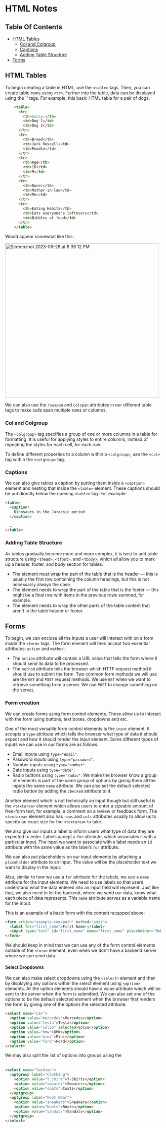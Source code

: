 # HTML Notes

## Table Of Contents

- [HTML Tables](#html-tables)
  * [Col and Colgroup](#col-and-colgroup)
  * [Captions](#captions)
  * [Adding Table Structure](#adding-table-structure)
- [Forms](#forms)

## HTML Tables

To begin creating a table in HTML, use the `<table>` tags. Then, you can create table rows using `<tr>`. Further into the table, data can be displayed using the `<td>' tags. For example, this basic HTML table for a pair of dogs:

```HTML
    <table>
      <tr>
        <th>&nbsp;</th>
        <td>Dog 1</td>
        <td>Dog 2</td>
      </tr>
      <tr>
        <th>Breed</th>
        <td>Jack Russell</td>
        <td>Poodle</td>
      </tr>
      <tr>
        <th>Age</th>
        <td>16</td>
        <td>9</td>
      </tr>
      <tr>
        <th>Owner</th>
        <td>Mother-in-law</td>
        <td>Me</td>
      </tr>
      <tr>
        <th>Eating Habits</th>
        <td>Eats everyone's leftovers</td>
        <td>Nibbles at food</td>
      </tr>
    </table>
```

Would appear somewhat like this:

<img width="498" alt="Screenshot 2023-06-28 at 8 36 12 PM" src="https://github.com/DevVivan/odin-project/assets/130225932/bef37bb0-df4d-43c3-8e91-d7513c07d853">

We can also use the `rowspan` and `colspan` attributes in our different table tags to make cells span multiple rows or columns.

### Col and Colgroup

The `<colgroup>` tag specifies a group of one or more columns in a table for formatting. It is useful for applying styles to entire columns, instead of repeating the styles for each cell, for each row.

To define different properties to a column within a `<colgroup>`, use the `<col>` tag within the `<colgroup>` tag.

### Captions

We can also give tables a caption by putting them inside a `<caption>` element and nesting that inside the `<table>` element. These captions should be put directly below the opening `<table>` tag. For example:

```HTML
<table>
  <caption>
    Dinosaurs in the Jurassic period
  </caption>

  …
</table>
```

### Adding Table Structure

As tables gradually become more and more complex, it is best to add table structure using `<thead>`, `<tfoot>`, and `<tbody>`, which all allow you to mark up a header, footer, and body section for tables.

- The <thead> element must wrap the part of the table that is the header — this is usually the first row containing the column headings, but this is not necessarily always the case.
- The <tfoot> element needs to wrap the part of the table that is the footer — this might be a final row with items in the previous rows summed, for example. 
- The <tbody> element needs to wrap the other parts of the table content that aren't in the table header or footer. 

## Forms

To begin, we can enclose all the inputs a user will interact with on a form inside the `<form>` tags. The form element will then accept two essential attributes: `action` and `method`. 

- The `action` attribute will contain a URL value that tells the form where it should send its data to be processed.
- The `method` attribute tells the browser which HTTP request method it should use to submit the form. Two common form methods we will use are the `GET` and `POST` request methods. We use `GET` when we want to retrieve something from a server. We use `POST` to change something on the server,

### Form creation

We can create forms using form control elements. These allow us to interact with the form using buttons, text boxes, dropdowns and etc.

One of the most versatile form control elements is the `input` element.  It accepts a `type` attribute which tells the browser what type of data it should expect and how it should render the input element. Some different types of inputs we can use in our forms are as follows:

- Email inputs using `type="email"`.
- Password inputs using `type="password"`.
- Number inputs using `type="number"`.
- Date inputs using `type="date"`.
- Radio buttons using `type="radio"`. We make the browser know a group of elements is part of the same group of options by giving them all the inputs the same `name` attribute. We can also set the default selected radio button by adding the `checked` attribute to it.

Another element which is not technically an input though but still useful is the `<textarea>` element which allows users to enter a sizeable amount of free-form text, for example, a comment on a review or feedback form. The `<textarea>` element also has `rows` and `cols` attributes usually to allow us to specify an exact size for the `<textarea>` to take. 

We also give our inputs a label to inform users what type of data they are expected to enter. Labels accept a `for` attribute, which associates it with a particular input. The input we want to associate with a label needs an `id` attribute with the same value as the label’s `for` attribute.

We can also put placeholders on our input elements by attaching a `placeholder` attribute to an input. The value will be the placeholder text we want to display in the input.

Also, similar to how we use a `for` attribute for the labels, we use a `name` attribute for the input elements. We need to use labels so that users understand what the data entered into an input field will represent. Just like that, we also need to let the backend, where we send our data, know what each piece of data represents. This `name` attribute serves as a variable name for the input.

This is an example of a basic form with the content recapped above:

```HTML
<form action="example.com/path" method="post">
  <label for="first_name">First Name:</label>
  <input type="text" id="first_name" name="first_name" placeholder="Bob">
</form>
```

We should keep in mind that we can use any of the form control elements outside of the `<form>` element, even when we don’t have a backend server where we can send data.

#### Select Dropdowns

We can also make select dropdowns using the `<select>` element and then by displaying any options within the select element using `<option>` elements. All the option elements should have a value attribute which will be sent to the server when the form is submitted. We can also set one of the options to be the default selected element when the browser first renders the form by giving one of the options the selected attribute:

```HTML
<select name="Car">
  <option value="mercedes">Mercedes</option>
  <option value="tesla">Tesla</option>
  <option value="volvo" selected>Volvo</option>
  <option value="bmw">BMW</option>
  <option value="mini">Mini</option>
  <option value="ford">Ford</option>
</select>
```

We may also split the list of options into groups using the <optgroup> element. The optgroup element takes a label attribute which the browser uses as the label for each group:

```HTML
<select name="fashion">
  <optgroup label="Clothing">
    <option value="t_shirt">T-Shirts</option>
    <option value="sweater">Sweaters</option>
    <option value="coats">Coats</option>
  </optgroup>
  <optgroup label="Foot Wear">
    <option value="sneakers">Sneakers</option>
    <option value="boots">Boots</option>
    <option value="sandals">Sandals</option>
  </optgroup>
</select>
```

